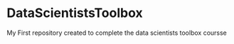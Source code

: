 DataScientistsToolbox
=====================

My First repository created to complete the data scientists toolbox coursse
